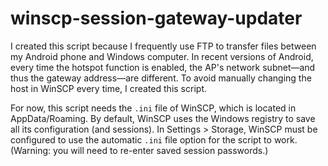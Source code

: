 # winscp-session-gateway-updater

I created this script because I frequently use FTP to transfer files between my Android phone and Windows computer. In recent versions of Android, every time the hotspot function is enabled, the AP's network subnet—and thus the gateway address—are different. To avoid manually changing the host in WinSCP every time, I created this script.

For now, this script needs the `.ini` file of WinSCP, which is located in AppData/Roaming. By default, WinSCP uses the Windows registry to save all its configuration (and sessions). In Settings > Storage, WinSCP must be configured to use the automatic `.ini` file option for the script to work. (Warning: you will need to re-enter saved session passwords.)